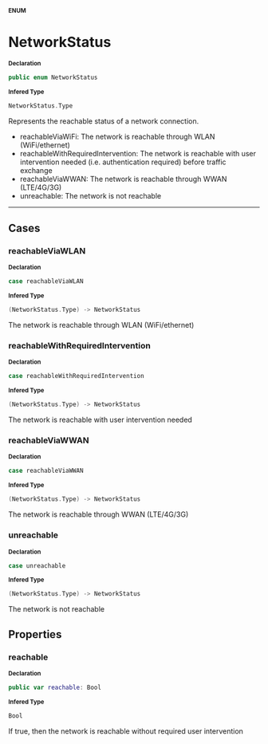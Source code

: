 <sub>**ENUM**</sub>
# NetworkStatus

<sub>**Declaration**</sub>
```swift
public enum NetworkStatus
```

<sub>**Infered Type**</sub>
```swift
NetworkStatus.Type
```

Represents the reachable status of a network connection.

- reachableViaWiFi: The network is reachable through WLAN (WiFi/ethernet)
- reachableWithRequiredIntervention: The network is reachable with user intervention needed
(i.e. authentication required) before traffic exchange
- reachableViaWWAN: The network is reachable through WWAN (LTE/4G/3G)
- unreachable: The network is not reachable

--------------------

## Cases
### reachableViaWLAN

<sub>**Declaration**</sub>
```swift
case reachableViaWLAN
```

<sub>**Infered Type**</sub>
```swift
(NetworkStatus.Type) -> NetworkStatus
```

The network is reachable through WLAN (WiFi/ethernet)

### reachableWithRequiredIntervention

<sub>**Declaration**</sub>
```swift
case reachableWithRequiredIntervention
```

<sub>**Infered Type**</sub>
```swift
(NetworkStatus.Type) -> NetworkStatus
```

The network is reachable with user intervention needed

### reachableViaWWAN

<sub>**Declaration**</sub>
```swift
case reachableViaWWAN
```

<sub>**Infered Type**</sub>
```swift
(NetworkStatus.Type) -> NetworkStatus
```

The network is reachable through WWAN (LTE/4G/3G)

### unreachable

<sub>**Declaration**</sub>
```swift
case unreachable
```

<sub>**Infered Type**</sub>
```swift
(NetworkStatus.Type) -> NetworkStatus
```

The network is not reachable

## Properties
### reachable

<sub>**Declaration**</sub>
```swift
public var reachable: Bool
```

<sub>**Infered Type**</sub>
```swift
Bool
```

If true, then the network is reachable without required user intervention

